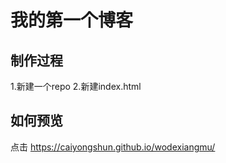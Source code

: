# 我的第一个博客
## 制作过程
1.新建一个repo
2.新建index.html

## 如何预览

点击 https://caiyongshun.github.io/wodexiangmu/

